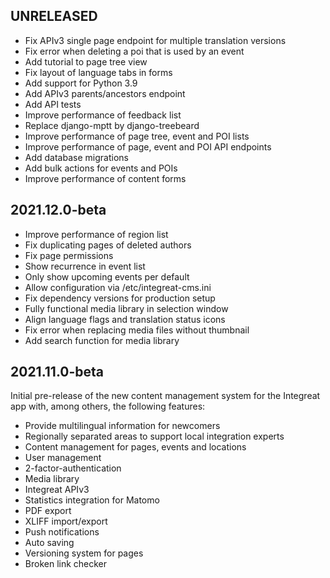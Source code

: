 UNRELEASED
----------

* Fix APIv3 single page endpoint for multiple translation versions
* Fix error when deleting a poi that is used by an event
* Add tutorial to page tree view
* Fix layout of language tabs in forms
* Add support for Python 3.9
* Add APIv3 parents/ancestors endpoint
* Add API tests
* Improve performance of feedback list
* Replace django-mptt by django-treebeard
* Improve performance of page tree, event and POI lists
* Improve performance of page, event and POI API endpoints
* Add database migrations
* Add bulk actions for events and POIs
* Improve performance of content forms


2021.12.0-beta
--------------

* Improve performance of region list
* Fix duplicating pages of deleted authors
* Fix page permissions
* Show recurrence in event list
* Only show upcoming events per default
* Allow configuration via /etc/integreat-cms.ini
* Fix dependency versions for production setup
* Fully functional media library in selection window
* Align language flags and translation status icons
* Fix error when replacing media files without thumbnail
* Add search function for media library


2021.11.0-beta
--------------

Initial pre-release of the new content management system for the Integreat app with, among others, the following features:

* Provide multilingual information for newcomers
* Regionally separated areas to support local integration experts
* Content management for pages, events and locations
* User management
* 2-factor-authentication
* Media library
* Integreat APIv3
* Statistics integration for Matomo
* PDF export
* XLIFF import/export
* Push notifications
* Auto saving
* Versioning system for pages
* Broken link checker
